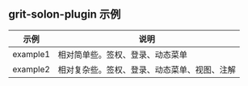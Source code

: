 
## grit-solon-plugin 示例


| 示例       | 说明                     | 
|----------|------------------------| 
| example1 | 相对简单些。签权、登录、动态菜单       |
| example2 | 相对复杂些。签权、登录、动态菜单、视图、注解 |